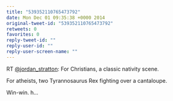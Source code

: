```yaml
---
title: "539352110765473792"
date: Mon Dec 01 09:35:38 +0000 2014
original-tweet-id: "539352110765473792"
retweets: 0
favorites: 0
reply-tweet-id: ""
reply-user-id: ""
reply-user-screen-name: ""
---
```

RT <a href="https://twitter.com/jordan_stratton">@jordan_stratton</a>: For Christians, a classic nativity scene.

For atheists, two Tyrannosaurus Rex fighting over a cantaloupe.

Win-win. h…
